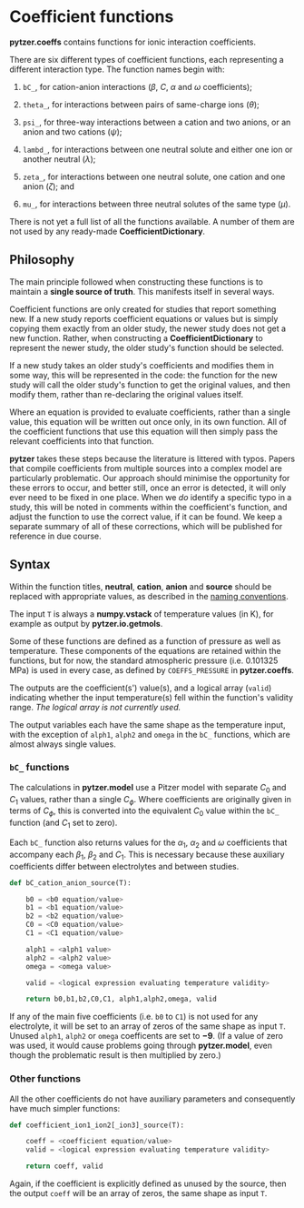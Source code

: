 <script type="text/x-mathjax-config">
MathJax.Hub.Config({tex2jax: {inlineMath: [['$','$'], ['\\(','\\)']]}});
</script>
<script src='https://cdnjs.cloudflare.com/ajax/libs/mathjax/2.7.5/MathJax.js?config=TeX-MML-AM_CHTML' async></script>

# Coefficient functions

**pytzer.coeffs** contains functions for ionic interaction coefficients.

There are six different types of coefficient functions, each representing a different interaction type. The function names begin with:

  1. `bC_`, for cation-anion interactions ($\beta$, $C$, $\alpha$ and $\omega$ coefficients);

  1. `theta_`, for interactions between pairs of same-charge ions ($\theta$);

  1. `psi_`, for three-way interactions between a cation and two anions, or an anion and two cations ($\psi$);

  1. `lambd_`, for interactions between one neutral solute and either one ion or another neutral ($\lambda$);

  1. `zeta_`, for interactions between one neutral solute, one cation and one anion ($\zeta$); and

  1. `mu_`, for interactions between three neutral solutes of the same type ($\mu$).

There is not yet a full list of all the functions available. A number of them are not used by any ready-made **CoefficientDictionary**.


## Philosophy

The main principle followed when constructing these functions is to maintain a **single source of truth**. This manifests itself in several ways.

Coefficient functions are only created for studies that report something new. If a new study reports coefficient equations or values but is simply copying them exactly from an older study, the newer study does not get a new function. Rather, when constructing a **CoefficientDictionary** to represent the newer study, the older study's function should be selected.

If a new study takes an older study's coefficients and modifies them in some way, this will be represented in the code: the function for the new study will call the older study's function to get the original values, and then modify them, rather than re-declaring the original values itself.

Where an equation is provided to evaluate coefficients, rather than a single value, this equation will be written out once only, in its own function. All of the coefficient functions that use this equation will then simply pass the relevant coefficients into that function.

**pytzer** takes these steps because the literature is littered with typos. Papers that compile coefficients from multiple sources into a complex model are particularly problematic. Our approach should minimise the opportunity for these errors to occur, and better still, once an error is detected, it will only ever need to be fixed in one place. When we *do* identify a specific typo in a study, this will be noted in comments within the coefficient's function, and adjust the function to use the correct value, if it can be found. We keep a separate summary of all of these corrections, which will be published for reference in due course.


## Syntax

Within the function titles, **neutral**, **cation**, **anion** and **source** should be replaced with appropriate values, as described in the [naming conventions](../../name-conventions).

The input `T` is always a **numpy.vstack** of temperature values (in K), for example as output by **pytzer.io.getmols**.

Some of these functions are defined as a function of pressure as well as temperature. These components of the equations are retained within the functions, but for now, the standard atmospheric pressure (i.e. 0.101325 MPa) is used in every case, as defined by `COEFFS_PRESSURE` in **pytzer.coeffs**.

The outputs are the coefficient(s') value(s), and a logical array (`valid`) indicating whether the input temperature(s) fell within the function's validity range. *The logical array is not currently used.*

The output variables each have the same shape as the temperature input, with the exception of `alph1`, `alph2` and `omega` in the `bC_` functions, which are almost always single values.


### `bC_` functions

The calculations in **pytzer.model** use a Pitzer model with separate $C_0$ and $C_1$ values, rather than a single $C_\phi$. Where coefficients are originally given in terms of $C_\phi$, this is converted into the equivalent $C_0$ value within the `bC_` function (and $C_1$ set to zero).

Each `bC_` function also returns values for the $\alpha_1$, $\alpha_2$ and $\omega$ coefficients that accompany each $\beta_1$, $\beta_2$ and $C_1$. This is necessary because these auxiliary coefficients differ between electrolytes and between studies.

```python
def bC_cation_anion_source(T):

    b0 = <b0 equation/value>
    b1 = <b1 equation/value>
    b2 = <b2 equation/value>
    C0 = <C0 equation/value>
    C1 = <C1 equation/value>

    alph1 = <alph1 value>
    alph2 = <alph2 value>
    omega = <omega value>

    valid = <logical expression evaluating temperature validity>

    return b0,b1,b2,C0,C1, alph1,alph2,omega, valid
```

If any of the main five coefficients (i.e. `b0` to `C1`) is not used for any electrolyte, it will be set to an array of zeros of the same shape as input `T`. Unused `alph1`, `alph2` or `omega` coefficents are set to **−9**. (If a value of zero was used, it would cause problems going through **pytzer.model**, even though the problematic result is then multiplied by zero.)


### Other functions

All the other coefficients do not have auxiliary parameters and consequently have much simpler functions:

```python
def coefficient_ion1_ion2[_ion3]_source(T):

    coeff = <coefficient equation/value>
    valid = <logical expression evaluating temperature validity>

    return coeff, valid
```

Again, if the coefficient is explicitly defined as unused by the source, then the output `coeff` will be an array of zeros, the same shape as input `T`.
